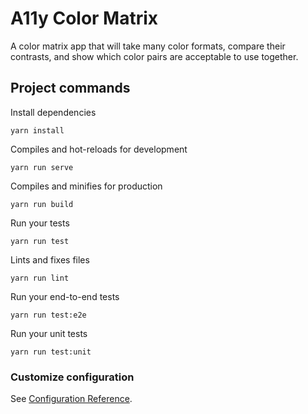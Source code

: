 # A11y Color Matrix

A color matrix app that will take many color formats, compare their contrasts, and show which color pairs are acceptable to use together.

## Project commands

Install dependencies
```
yarn install
```

Compiles and hot-reloads for development
```
yarn run serve
```

Compiles and minifies for production
```
yarn run build
```

Run your tests
```
yarn run test
```

Lints and fixes files
```
yarn run lint
```

Run your end-to-end tests
```
yarn run test:e2e
```

Run your unit tests
```
yarn run test:unit
```

### Customize configuration
See [Configuration Reference](https://cli.vuejs.org/config/).
